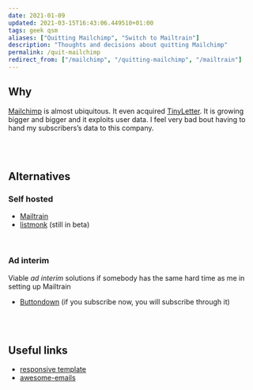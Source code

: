 ```yaml
---
date: 2021-01-09
updated: 2021-03-15T16:43:06.449510+01:00
tags: geek qsm
aliases: ["Quitting Mailchimp", "Switch to Mailtrain"]
description: "Thoughts and decisions about quitting Mailchimp"
permalink: /quit-mailchimp
redirect_from: ["/mailchimp", "/quitting-mailchimp", "/mailtrain"]
---
```

## Why

[Mailchimp](https://mailchimp.com "Mailchimp") is almost ubiquitous. It even acquired [TinyLetter](https://tinyletter.com/ "TinyLetter"). It is growing bigger and bigger and it exploits user data. I feel very bad bout having to hand my subscribers’s data to this company.

<br>
<br>

## Alternatives

### Self hosted

- [Mailtrain](https://mailtrain.org "Mailtrain")
- [listmonk](https://listmonk.app "listmonk") (still in beta) 

<br>

### Ad interim

Viable *ad interim* solutions if somebody has the same hard time as me in setting up Mailtrain

- [Buttondown](https://buttondown.email "Buttondown") (if you subscribe now, you will subscribe through it)

<br>
<br>

## Useful links

- [responsive template](https://github.com/leemunroe/responsive-html-email-template)
- [awesome-emails](https://github.com/jonathandion/awesome-emails "awesome-emails on GitHub")